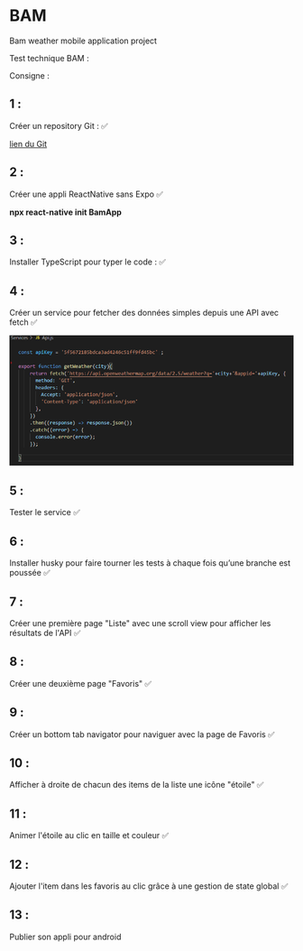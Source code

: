 # BAM
Bam weather mobile application project

Test technique BAM : 



Consigne : 

## 1 : 

Créer un repository Git : :white_check_mark:

[lien du Git](https://github.com/jerem06/BAM/)

## 2 : 

Créer une appli ReactNative sans Expo :white_check_mark:

**npx react-native init BamApp**

## 3 : 

Installer TypeScript pour typer le code : :white_check_mark:

## 4 : 

Créer un service pour fetcher des données simples depuis une API avec fetch  :white_check_mark:

![Service Météo](https://github.com/jerem06/BAM/blob/main/src/assets/img/api.png)

## 5 :

Tester le service :white_check_mark:

## 6 : 

Installer husky pour faire tourner les tests à chaque fois qu’une branche est poussée :white_check_mark:

## 7 : 

Créer une première page "Liste" avec une scroll view pour afficher les résultats de l'API :white_check_mark:

## 8 : 

Créer une deuxième page "Favoris" :white_check_mark:

## 9 :

Créer un bottom tab navigator pour naviguer avec la page de Favoris :white_check_mark:

## 10 : 

Afficher à droite de chacun des items de la liste une icône "étoile" :white_check_mark:

## 11 : 

Animer l'étoile au clic en taille et couleur :white_check_mark:

## 12 : 

Ajouter l'item dans les favoris au clic grâce à une gestion de state global :white_check_mark:


## 13 : 

Publier son appli pour android

